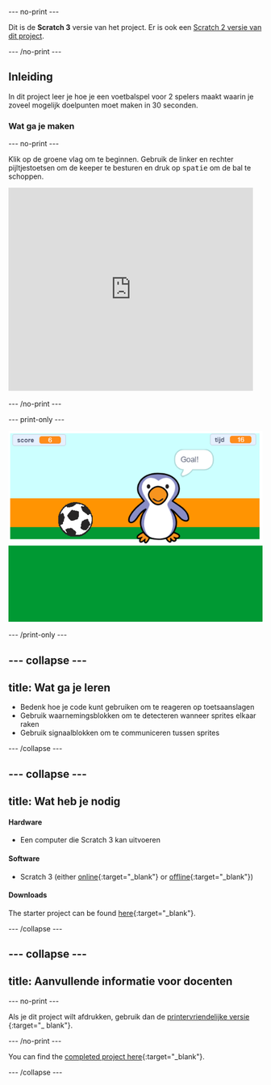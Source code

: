 --- no-print ---

Dit is de **Scratch 3** versie van het project. Er is ook een [Scratch 2 versie van dit project](https://projects.raspberrypi.org/en/projects/beat-the-goalie-scratch2).

--- /no-print ---

## Inleiding

In dit project leer je hoe je een voetbalspel voor 2 spelers maakt waarin je zoveel mogelijk doelpunten moet maken in 30 seconden.

### Wat ga je maken

--- no-print ---

Klik op de groene vlag om te beginnen. Gebruik de linker en rechter pijltjestoetsen om de keeper te besturen en druk op <kbd>spatie</kbd> om de bal te schoppen.

<div class="scratch-preview">
  <iframe allowtransparency="true" width="485" height="402" src="https://scratch.mit.edu/projects/embed/285942132/?autostart=false" frameborder="0" scrolling="no"></iframe>
</div>

--- /no-print ---

--- print-only ---

![game schermafbeelding](images/goalie-final.png)

--- /print-only ---

--- collapse ---
---
title: Wat ga je leren
---

- Bedenk hoe je code kunt gebruiken om te reageren op toetsaanslagen
- Gebruik waarnemingsblokken om te detecteren wanneer sprites elkaar raken
- Gebruik signaalblokken om te communiceren tussen sprites

--- /collapse ---

--- collapse ---
---
title: Wat heb je nodig
---

#### Hardware

+ Een computer die Scratch 3 kan uitvoeren

#### Software

+ Scratch 3 (either [online](https://rpf.io/scratchon){:target="_blank"} or [offline](https://rpf.io/scratchoff){:target="_blank"})

#### Downloads

The starter project can be found [here](https://rpf.io/p/en/beat-the-goalie-go){:target="_blank"}.

--- /collapse ---

--- collapse ---
---
title: Aanvullende informatie voor docenten
---

--- no-print ---

Als je dit project wilt afdrukken, gebruik dan de [printervriendelijke versie ](https://projects.raspberrypi.org/en/projects/beat-the-goalie/print){:target="_ blank"}.

--- /no-print ---

You can find the [completed project here](https://rpf.io/p/en/beat-the-goalie-get){:target="_blank"}.

--- /collapse ---

